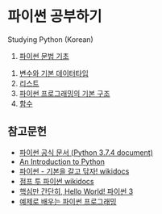 # 파이썬 공부하기
Studying Python (Korean)

1. [파이썬 문법 기초](1_파이썬_문법_기초)
 1) [변수와 기본 데이터타입](1_변수와_기본_데이터타입.ipynb)
 2) [리스트](2_리스트.ipynb)
 3) [파이썬 프로그래밍의 기본 구조](3_파이썬_프로그래밍의_기본_구조.ipynb)
 4) [함수](4_함수.ipynb)

## 참고문헌
- [파이썬 공식 문서 (Python 3.7.4 document)](https://docs.python.org/3/index.html)
- [An Introduction to Python](http://tdc-www.harvard.edu/Python.pdf)
- [파이썬 - 기본을 갈고 닦자! wikidocs](https://wikidocs.net/book/1553)
- [점프 투 파이썬 wikidocs](https://wikidocs.net/book/1)
- [핵심만 간단히, Hello World! 파이썬 3](https://wikidocs.net/book/1657)
- [예제로 배우는 파이썬 프로그래밍](http://pythonstudy.xyz/)
